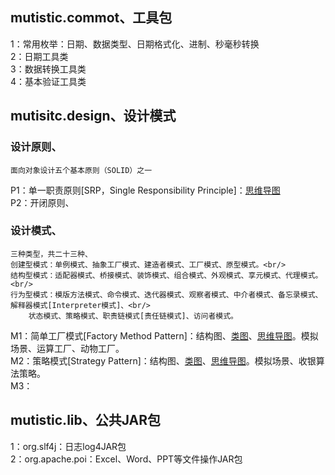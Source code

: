 ## mutistic.commot、工具包
1：常用枚举：日期、数据类型、日期格式化、进制、秒毫秒转换<br/>
2：日期工具类<br/>
3：数据转换工具类<br>
4：基本验证工具类<br/>

## mutisitc.design、设计模式
### 设计原则、
    面向对象设计五个基本原则（SOLID）之一 
P1：单一职责原则[SRP，Single Responsibility Principle]：[思维导图](https://github.com/ycyin/mutistic.exercise/blob/master/com.mutistic.design/note/principle/P1_SRP-%E5%8D%95%E4%B8%80%E8%81%8C%E8%B4%A3%E5%8E%9F%E5%88%99.xmind)<br/>
P2：开闭原则、<br/>

### 设计模式、
    三种类型，共二十三种、
    创建型模式：单例模式、抽象工厂模式、建造者模式、工厂模式、原型模式。<br/>
    结构型模式：适配器模式、桥接模式、装饰模式、组合模式、外观模式、享元模式、代理模式。<br/>
    行为型模式：模版方法模式、命令模式、迭代器模式、观察者模式、中介者模式、备忘录模式、解释器模式[Interpreter模式]、<br/> 
		状态模式、策略模式、职责链模式[责任链模式]、访问者模式。

M1：简单工厂模式[Factory Method Pattern]：结构图、[类图](https://github.com/ycyin/mutistic.exercise/blob/master/com.mutistic.design/note/mode/M1_%E7%AE%80%E5%8D%95%E5%B7%A5%E5%8E%82%E6%A8%A1%E5%BC%8F.eap)、[思维导图](https://github.com/ycyin/mutistic.exercise/blob/master/com.mutistic.design/note/mode/M1_%E7%AE%80%E5%8D%95%E5%B7%A5%E5%8E%82%E6%A8%A1%E5%BC%8F.xmind)。模拟场景、运算工厂、动物工厂。<br/>
M2：策略模式[Strategy Pattern]：结构图、[类图](https://github.com/ycyin/mutistic.exercise/blob/master/com.mutistic.design/note/mode/M2_%E7%AD%96%E7%95%A5%E6%A8%A1%E5%BC%8F.eap)、[思维导图](https://github.com/ycyin/mutistic.exercise/blob/master/com.mutistic.design/note/mode/M2_%E7%AD%96%E7%95%A5%E6%A8%A1%E5%BC%8F.xmind)。模拟场景、收银算法策略。<br/>
M3：<br/>

## mutistic.lib、公共JAR包
1：org.slf4j：日志log4JAR包<br/>
2：org.apache.poi：Excel、Word、PPT等文件操作JAR包<br/>